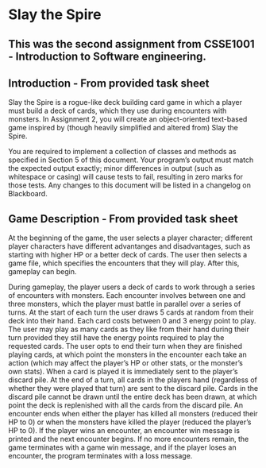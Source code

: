 # Slay the Spire
This was the second assignment from CSSE1001 - Introduction to Software engineering.
---
## Introduction - From provided task sheet
Slay the Spire is a rogue-like deck building card game in which a player must build a deck of cards, which
they use during encounters with monsters. In Assignment 2, you will create an object-oriented text-based game inspired by (though heavily simplified and
altered from) Slay the Spire.


You are required to implement a collection of classes and methods as specified in Section 5 of this document.
Your program’s output must match the expected output exactly; minor differences in output (such as whitespace
or casing) will cause tests to fail, resulting in zero marks for those tests. Any changes to this document will be
listed in a changelog on Blackboard.

## Game Description - From provided task sheet
At the beginning of the game, the user selects a player character; different player characters have different
advantanges and disadvantages, such as starting with higher HP or a better deck of cards. The user then selects
a game file, which specifies the encounters that they will play. After this, gameplay can begin.


During gameplay, the player users a deck of cards to work through a series of encounters with monsters. Each
encounter involves between one and three monsters, which the player must battle in parallel over a series of
turns. At the start of each turn the user draws 5 cards at random from their deck into their hand. Each card
costs between 0 and 3 energy point to play. The user may play as many cards as they like from their hand
during their turn provided they still have the energy points required to play the requested cards. The user opts
to end their turn when they are finished playing cards, at which point the monsters in the encounter each take
an action (which may affect the player’s HP or other stats, or the monster’s own stats). When a card is played
it is immediately sent to the player’s discard pile. At the end of a turn, all cards in the players hand (regardless
of whether they were played that turn) are sent to the discard pile. Cards in the discard pile cannot be drawn until the entire deck has been drawn, at which point the deck is replenished with all the cards from the discard
pile. An encounter ends when either the player has killed all monsters (reduced their HP to 0) or when the
monsters have killed the player (reduced the player’s HP to 0). If the player wins an encounter, an encounter
win message is printed and the next encounter begins. If no more encounters remain, the game terminates with
a game win message, and if the player loses an encounter, the program terminates with a loss message.
